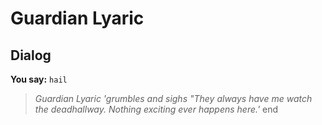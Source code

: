 # Guardian Lyaric
## Dialog

**You say:** `hail`



>*Guardian Lyaric 'grumbles and sighs "They always have me watch the deadhallway.  Nothing exciting ever happens here.'*
end

